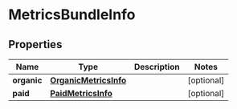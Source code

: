 

# MetricsBundleInfo


## Properties

| Name | Type | Description | Notes |
|------------ | ------------- | ------------- | -------------|
|**organic** | [**OrganicMetricsInfo**](OrganicMetricsInfo.md) |  |  [optional] |
|**paid** | [**PaidMetricsInfo**](PaidMetricsInfo.md) |  |  [optional] |



